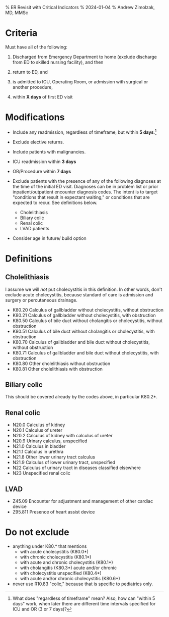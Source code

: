 % ER Revisit with Critical Indicators
% 2024-01-04
% Andrew Zimolzak, MD, MMSc

# Criteria

Must have all of the following:

1. Discharged from Emergency Department to home (exclude discharge from
ED to skilled nursing facility), and then

2. return to ED, and

3. is admitted to ICU, Operating Room, or admission with surgical or another
procedure,

4. within **X days** of first ED visit




# Modifications

- Include any readmission, regardless of timeframe, but within **5 days**.[^question]
- Exclude elective returns.
- Include patients with malignancies.
- ICU readmission within **3 days**
- OR/Procedure within **7 days**

- Exclude patients with the presence of any of the following diagnoses
  at the time of the initial ED visit. Diagnoses can be in problem
  list or prior inpatient/outpatient encounter diagnosis codes. The
  intent is to target "conditions that result in expectant waiting,"
  or conditions that are expected to recur. See definitions below.

    - Cholelithiasis
    - Biliary colic
    - Renal colic
    - LVAD patients

- Consider age in future/ build option

[^question]: What does "regardless of timeframe" mean? Also, how can
"within 5 days" work, when later there are different time intervals
specified for ICU and OR (3 or 7 days)?




# Definitions

## Cholelithiasis

I assume we will *not* put cholecystitis in this definition. In other
words, don't exclude acute cholecystitis, because standard of care is
admission and surgery or percutaneous drainage.

- K80.20 Calculus of gallbladder without cholecystitis, without obstruction
- K80.21 Calculus of gallbladder without cholecystitis, with obstruction
- K80.50 Calculus of bile duct without cholangitis or cholecystitis, without obstruction
- K80.51 Calculus of bile duct without cholangitis or cholecystitis, with obstruction
- K80.70 Calculus of gallbladder and bile duct without cholecystitis, without obstruction
- K80.71 Calculus of gallbladder and bile duct without cholecystitis, with obstruction
- K80.80 Other cholelithiasis without obstruction
- K80.81 Other cholelithiasis with obstruction




## Biliary colic

This should be covered already by the codes above, in particular K80.2*.




## Renal colic

- N20.0 Calculus of kidney
- N20.1 Calculus of ureter
- N20.2 Calculus of kidney with calculus of ureter
- N20.9 Urinary calculus, unspecified
- N21.0 Calculus in bladder
- N21.1 Calculus in urethra
- N21.8 Other lower urinary tract calculus
- N21.9 Calculus of lower urinary tract, unspecified
- N22 Calculus of urinary tract in diseases classified elsewhere
- N23 Unspecified renal colic




## LVAD

- Z45.09 Encounter for adjustment and management of other cardiac device
- Z95.811 Presence of heart assist device




# Do not exclude

- anything under K80.* that mentions
    - with acute cholecystitis (K80.0*)
    - with chronic cholecystitis  (K80.1*)
    - with acute and chronic cholecystitis  (K80.1*)
    - with cholangitis (K80.3*) acute and/or chronic
    - with cholecystitis unspecified (K80.4*)
    - with acute and/or chronic cholecystitis (K80.6*)
- never use R10.83 "colic," because that is specific to pediatrics only.
